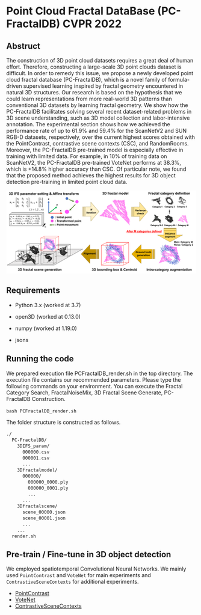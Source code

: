 # Point Cloud Fractal DataBase (PC-FractalDB) CVPR 2022

## Abstruct
The construction of 3D point cloud datasets requires a great deal of human effort. Therefore, constructing a large-scale 3D point clouds dataset is difficult. 
In order to remedy this issue, we propose a newly developed point cloud fractal database (PC-FractalDB), which is a novel family of formula-driven supervised learning inspired by fractal geometry encountered in natural 3D structures.
Our research is based on the hypothesis that we could learn representations from more real-world 3D patterns than conventional 3D datasets by learning fractal geometry. 
We show how the PC-FractalDB facilitates solving several recent dataset-related problems in 3D scene understanding, such as 3D model collection and labor-intensive annotation. 
The experimental section shows how we achieved the performance rate of up to 61.9% and 59.4% for the ScanNetV2 and SUN RGB-D datasets, respectively, over the current highest scores obtained with the PointContrast,  contrastive scene contexts (CSC), and RandomRooms. 
Moreover, the PC-FractalDB pre-trained model is especially effective in training with limited data. For example, in 10% of training data on ScanNetV2, the PC-FractalDB pre-trained VoteNet performs at 38.3%, which is +14.8\% higher accuracy than CSC. Of particular note, we found that the proposed method achieves the highest results for 3D object detection pre-training in limited point cloud data. 

![](2022-06-04-23-44-56.png)

## Requirements

* Python 3.x (worked at 3.7)

* open3D (worked at 0.13.0)

* numpy (worked at 1.19.0)

* jsons

## Running the code

We prepared execution file PCFractalDB_render.sh in the top directory. The execution file contains our recommended parameters. Please type the following commands on your environment. You can execute the Fractal Category Search, FractalNoiseMix, 3D Fractal Scene Generate, PC-FractalDB Construction.

```bash PCFractalDB_render.sh```

The folder structure is constructed as follows.

```misc
./
  PC-FractalDB/
    3DIFS_param/
      000000.csv
      000001.csv
      ...
    3Dfractalmodel/
      000000/
        000000_0000.ply
        000000_0001.ply
        ...
      ...
    3Dfractalscene/
      scene_00000.json
      scene_00001.json
      ...
    ...
  render.sh
```

## Pre-train / Fine-tune in 3D object detection
 We employed spatiotemporal Convolutional Neural Networks. We mainly used ```PointContrast``` and ```VoteNet``` for main experiments and ```ContrastiveSceneContexts``` for additional experiments.

* [PointContrast](https://github.com/facebookresearch/PointContrast)
* [VoteNet](https://github.com/facebookresearch/votenet)
* [ContrastiveSceneContexts](https://github.com/facebookresearch/ContrastiveSceneContexts)
